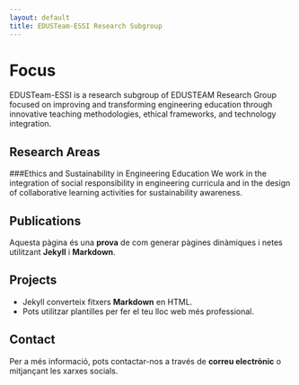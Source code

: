 ```yaml
---
layout: default
title: EDUSTeam-ESSI Research Subgroup
---
```


# Focus

EDUSTeam-ESSI is a research subgroup of EDUSTEAM Research Group focused on improving and transforming engineering education through innovative teaching methodologies, ethical frameworks, and technology integration. 

## Research Areas

###Ethics and Sustainability in Engineering Education
We work in the integration of social responsibility in engineering curricula and in the design of collaborative learning activities for sustainability awareness.

## Publications

Aquesta pàgina és una **prova** de com generar pàgines dinàmiques i netes utilitzant **Jekyll** i **Markdown**.

## Projects

- Jekyll converteix fitxers **Markdown** en HTML.
- Pots utilitzar plantilles per fer el teu lloc web més professional.

## Contact

Per a més informació, pots contactar-nos a través de **correu electrònic** o mitjançant les xarxes socials.
